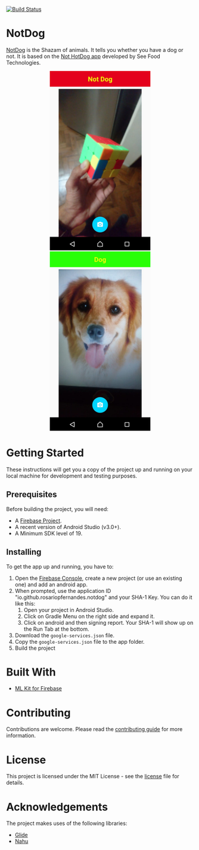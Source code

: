 [![Build Status](https://travis-ci.org/rosariopfernandes/NotDog.svg?branch=master)](https://travis-ci.org/rosariopfernandes/NotDog)

# NotDog

[NotDog](https://not-dog-io.firebaseapp.com) is the Shazam of animals. It tells you whether you have a dog or not.
It is based on the [Not HotDog app](https://www.seefoodtechnologies.com/nothotdog/) developed by See Food Technologies.


<p align="center">
  <img src="screenshots/negative_notdog.jpg" height="480" width="270" alt="Not Dog"/>
  <img src="screenshots/positive_notdog.jpg" height="480" width="270" alt="Not Dog"/>
</p>

# Getting Started
These instructions will get you a copy of the project up and running on your local machine for development and testing purposes. 

## Prerequisites
Before building the project, you will need:
- A [Firebase Project](https://console.firebase.google.com/).
- A recent version of Android Studio (v3.0+).
- A Minimum SDK level of 19.

## Installing 
To get the app up and running, you have to:
1. Open the [Firebase Console](https://console.firebase.google.com/), create a new project (or use an existing one) and add an android app.
2. When prompted, use the application ID "io.github.rosariopfernandes.notdog" and your SHA-1 Key. You can do it like this:
    1. Open your project in Android Studio.
    2. Click on Gradle Menu on the right side and expand it.
    3. Click on android and then signing report. Your SHA-1 will show up on the Run Tab at the bottom.
3. Download the ```google-services.json``` file.
4. Copy the ```google-services.json``` file to the app folder.
4. Build the project


# Built With
- [ML Kit for Firebase](https://firebase.google.com/products/ml-kit)

# Contributing
Contributions are welcome. Please read the [contributing guide](CONTRIBUTING.md) for more information.

# License
This project is licensed under the MIT License - see the [license](LICENSE) file for details.

# Acknowledgements
The project makes uses of the following libraries:
- [Glide](https://bumptech.github.io/glide/)
- [Nahu](https://github.com/PauloEnoque/Nahu)
